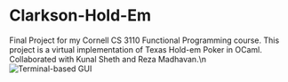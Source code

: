 # Clarkson-Hold-Em

Final Project for my Cornell CS 3110 Functional Programming course. 
This project is a virtual implementation of Texas Hold-em Poker in OCaml. 
Collaborated with Kunal Sheth and Reza Madhavan.\n
![Terminal-based GUI](/assets/clarksonholdemgui.png)
